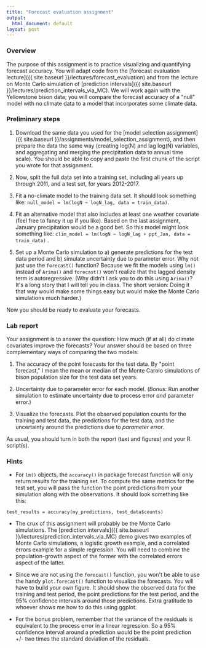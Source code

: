 ```yaml
---
title: "Forecast evaluation assignment"
output:
  html_document: default
layout: post
---
```


### Overview  ###

The purpose of this assignment is to practice visualizing and quantifying forecast accuracy. 
You will adapt code from the [forecast evaluation lecture]({{ site.baseurl }}/lectures/forecast_evaluation) 
and from the lecture on Monte Carlo simulation of [prediction intervals]({{ site.baseurl }}/lectures/prediction_intervals_via_MC). We will
work again with the Yellowstone bison data; you will compare 
the forecast accuracy of a "null" model with no climate data to a
model that incorporates some climate data.

### Preliminary steps

1. Download the same data you used for the [model selection assignment]({{ site.baseurl }}/assignments/model_selection_assignment), and then prepare the data the same way
(creating log(N) and lag log(N) variables, and aggregating and merging the 
precipitation data to annual time scale). You should be able to copy and paste
the first chunk of the script you wrote for that assignment.

2. Now, split the full data set into a training set, including all years
up through 2011, and a test set, for years 2012-2017.

3. Fit a no-climate model to the training data set. It should look something 
like: `null_model = lm(logN ~ logN_lag, data = train_data)`.

4. Fit an alternative model that also includes at least one weather covariate
(feel free to fancy it up if you like). 
Based on the last assignment, January precipitation would be a good bet. So
this model might look something like: 
`clim_model = lm(logN ~ logN_lag + ppt_Jan, data = train_data)` .

5. Set up a Monte Carlo simulation to a) generate predictions for the 
test data period and b) simulate uncertainty due to parameter error.
Why not just use the `forecast()` function? Because we fit the models using
`lm()` instead of `Arima()` and `forecast()` won't realize that 
the lagged density term is autoregressive. (Why didn't I ask you
to do this using `Arima()`? It's a long story that I will tell you
in class. The short version: Doing it that way would make some
things easy but would make the Monte Carlo simulations much
harder.) 

Now you should be ready to evaluate your forecasts.

### Lab report

Your assignment is to answer the question: How much (if at all) do
climate covariates improve the forecasts? Your answer should be based
on three complementary ways of comparing the two models:

1. The accuracy of the point forecasts for the test data. By "point forecast,"
I mean the mean or median of the Monte Carolo simulations of bison population size 
for the test data set years.

2. Uncertainty due to parameter error for each model. (*Bonus:* 
Run another simulation to estimate uncertainty due to
process error *and* parameter error.)

3. Visualize the forecasts. Plot the observed population counts for the 
training and test data, the predictions for the test data, and the uncertainty
around the predictions due to *parameter error*. 

As usual, you should turn in both the report (text and figures) and your
R script(s).  

### Hints

* For `lm()` objects, the `accuracy()` in package forecast
function will only return results for the training set. To compute 
the same metrics for the test set, you will pass the function 
the point predictions from your simulation along with the observations. 
It should look something like this:
```
test_results = accuracy(my_predictions, test_data$counts)
```
* The crux of this assignment will probably be the Monte Carlo simulations.
The [prediction intervals]({{ site.baseurl }}/lectures/prediction_intervals_via_MC)
demo gives two examples of Monte Carlo simulations, a logistic growth example, 
and a correlated errors example for a simple regression. You will need to 
combine the population-growth aspect of the former with the correlated errors
aspect of the latter.

* Since we are not using the `forecast()` function, you won't
be able to use the handy `plot.forecast()` function to visualize
the forecasts. You will have to build your own figure. It should 
show the observed data for the training and test period, the
point predictions for the test period, and the 95% confidence
intervals around those predictions. Extra gratitude to
whoever shows me how to do this using ggplot. 

* For the bonus problem, remember that the variance of the residuals 
is equivalent to the process error in a linear regression.
So a 95% confidence interval around a prediction would be the 
point prediction +/- two times the standard deviation of the 
residuals.

